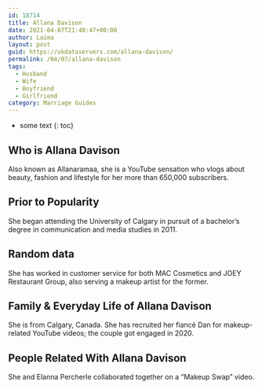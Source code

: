 ```yaml
---
id: 18714
title: Allana Davison
date: 2021-04-07T21:48:47+00:00
author: Laima
layout: post
guid: https://ukdataservers.com/allana-davison/
permalink: /04/07/allana-davison
tags:
  - Husband
  - Wife
  - Boyfriend
  - Girlfriend
category: Marriage Guides
---
```


* some text
{: toc}


## Who is Allana Davison
                  
                  
                  
Also known as Allanaramaa, she is a YouTube sensation who vlogs about beauty, fashion and lifestyle for her more than 650,000 subscribers.
                  
              
            
              
            
                
                
                
## Prior to Popularity
                  
                  
                  
She began attending the University of Calgary in pursuit of a bachelor&#8217;s degree in communication and media studies in 2011.
                  
              
            
              
            
                
                
                
## Random data
                  
                  
                  
She has worked in customer service for both MAC Cosmetics and JOEY Restaurant Group, also serving a makeup artist for the former.
                  
              
            
              
            
                
                
                
## Family & Everyday Life of Allana Davison
                  
                  
                  
She is from Calgary, Canada. She has recruited her fiancé Dan for makeup-related YouTube videos; the couple got engaged in 2020.
                  
              
            
              
            
                
                
                
## People Related With Allana Davison
                  
                  
                  
She and Elanna Percherle collaborated together on a &#8220;Makeup Swap&#8221; video.
                  
              
            
              
            
                
              
            
              
              
            
            
              
            
          
          
          